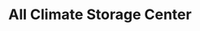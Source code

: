 ---
title: "All Climate Storage Center"
url: /lewes/all-climate-storage-center/
shop: storage rental
---